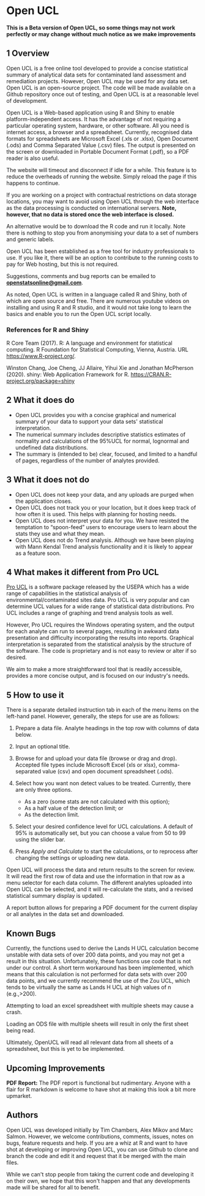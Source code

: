 # Open UCL
**This is a Beta version of Open UCL, so some things may not work perfectly or may change without much notice as we make improvements**

## 1 Overview
Open UCL is a free online tool developed to provide a concise statistical summary of analytical data sets for contaminated land assessment and remediation projects. However, Open UCL may be used for any data set. Open UCL is an open-source project. The code will be made available on a Github repository once out of testing, and Open UCL is at a reasonable level of development.

Open UCL is a Web-based application using R and Shiny to enable platform-independent access. It has the advantage of not requiring a particular operating system, hardware, or other software. All you need is internet access, a browser and a spreadsheet. Currently, recognised data formats for spreadsheets are Microsoft Excel (.xls or .xlsx), Open Document (.ods) and Comma Separated Value (.csv) files. The output is presented on the screen or downloaded in Portable Document Format (.pdf), so a PDF reader is also useful.

The website will timeout and disconnect if idle for a while. This feature is to reduce the overheads of running the website. Simply reload the page if this happens to continue.

If you are working on a project with contractual restrictions on data storage locations, you may want to avoid using Open UCL through the web interface as the data processing is conducted on international servers. **Note, however, that no data is stored once the web interface is closed.**

An alternative would be to download the R code and run it locally. Note there is nothing to stop you from anonymising your data to a set of numbers and generic labels.

Open UCL has been established as a free tool for industry professionals to use. If you like it, there will be an option to contribute to the running costs to pay for Web hosting, but this is not required.

Suggestions, comments and bug reports can be emailed to <b><a href="mailto:openstatsonline@gmail.com">openstatsonline@gmail.com</a></b>.

As noted, Open UCL is written in a language called R and Shiny, both of which are open source and free. There are numerous youtube videos on installing and using R and R studio, and it would not take long to learn the basics and enable you to run the Open UCL script locally.

### References for R and Shiny
R Core Team (2017). R: A language and environment for statistical computing. R Foundation for Statistical Computing, Vienna, Austria. URL https://www.R-project.org/.

Winston Chang, Joe Cheng, JJ Allaire, Yihui Xie and Jonathan McPherson (2020). shiny: Web Application Framework for R. https://CRAN.R-project.org/package=shiny

## 2 What it does do
* Open UCL provides you with a concise graphical and numerical summary of your data to support your data sets' statistical interpretation.
* The numerical summary includes descriptive statistics estimates of normality and calculations of the 95%UCL for normal, lognormal and undefined data distributions.
* The summary is (intended to be) clear, focused, and limited to a handful of pages, regardless of the number of analytes provided.

## 3 What it does not do
* Open UCL does not keep your data, and any uploads are purged when the application closes.
* Open UCL does not track you or your location, but it does keep track of how often it is used. This helps with planning for hosting needs.
* Open UCL does not interpret your data for you. We have resisted the temptation to “spoon-feed” users to encourage users to learn about the stats they use and what they mean.
* Open UCL does not do Trend analysis. Although we have been playing with Mann Kendal Trend analysis functionality and it is likely to appear as a feature soon.

## 4 What makes it different from Pro UCL
<a href="https://www.epa.gov/land-research/proucl-software">Pro UCL</a> is a software package released by the USEPA which has a wide range of capabilities in the statistical analysis of environmental/contaminated sites data. Pro UCL is very popular and can determine UCL values for a wide range of statistical data distributions. Pro UCL includes a range of graphing and trend analysis tools as well.

However, Pro UCL requires the Windows operating system, and the output for each analyte can run to several pages, resulting in awkward data presentation and difficulty incorporating the results into reports. Graphical interpretation is separated from the statistical analysis by the structure of the software. The code is proprietary and is not easy to review or alter if so desired.

We aim to make a more straightforward tool that is readily accessible, provides a more concise output, and is focused on our industry's needs.

## 5 How to use it
There is a separate detailed instruction tab in each of the menu items on the left-hand panel. However, generally, the steps for use are as follows:

1. Prepare a data file. Analyte headings in the top row with columns of data below.
2. Input an optional title.
3. Browse for and upload your data file (browse or drag and drop). Accepted file types include Microsoft Excel (xls or xlsx), comma-separated value (csv) and open document spreadsheet (.ods).
4. Select how you want non detect values to be treated. Currently, there are only three options.

   * As a zero (some stats are not calculated with this option);
   * As a half value of the detection limit; or
   * As the detection limit.

5. Select your desired confidence level for UCL calculations. A default of 95% is automatically set, but you can choose a value from 50 to 99 using the slider bar.
6. Press *Apply and Calculate* to start the calculations, or to reprocess after changing the settings or uploading new data.

Open UCL will process the data and return results to the screen for review. It will read the first row of data and use the information in that row as a menu selector for each data column. The different analytes uploaded into Open UCL can be selected, and it will re-calculate the stats, and a revised statistical summary display is updated.

A report button allows for preparing a PDF document for the current display or all analytes in the data set and downloaded.

## Known Bugs

Currently, the functions used to derive the Lands H UCL calculation become unstable with data sets of over 200 data points, and you may not get a result in this situation. Unfortunately, these functions use code that is not under our control. A short term workaround has been implemented, which means that this calculation is not performed for data sets with over 200 data points, and we currently recommend the use of the Zou UCL, which tends to be virtually the same as Lands H UCL at high values of n (e.g.,>200).

Attempting to load an excel spreadsheet with multiple sheets may cause a crash.

Loading an ODS file with multiple sheets will result in only the first sheet being read.

Ultimately, OpenUCL will read all relevant data from all sheets of a spreadsheet, but this is yet to be implemented.

## Upcoming Improvements

**PDF Report:** The PDF report is functional but rudimentary. Anyone with a flair for R markdown is welcome to have shot at making this look a bit more upmarket.

## Authors
Open UCL was developed initially by Tim Chambers, Alex Mikov and Marc Salmon. However, we welcome contributions, comments, issues, notes on bugs, feature requests and help. If you are a whiz at R and want to have shot at developing or improving Open UCL, you can use Github to clone and branch the code and edit it and request that it be merged with the main files.

While we can't stop people from taking the current code and developing it on their own, we hope that this won't happen and that any developments made will be shared for all to benefit.
